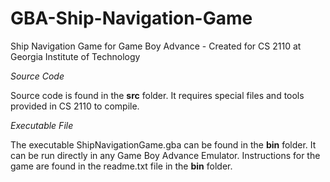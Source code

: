 GBA-Ship-Navigation-Game
========================

Ship Navigation Game for Game Boy Advance - Created for CS 2110 at Georgia Institute of Technology

*Source Code*

Source code is found in the **src** folder. It requires special files and tools provided in CS 2110 to compile.

*Executable File*

The executable ShipNavigationGame.gba can be found in the **bin** folder. It can be run directly in any Game Boy Advance Emulator. Instructions for the game are found in the readme.txt file in the **bin** folder.
